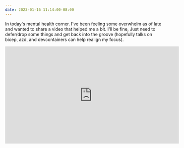 ```yaml
---
date: 2023-01-16 11:14:00-08:00
---
```


In today's mental health corner. I've been feeling some overwhelm as of late and wanted to share a video that helped me a bit. I'll be fine, Just need to defer/drop some things and get back into the groove (hopefully talks on bicep, azd, and devcontainers can help realign my focus).


<iframe width="560" height="315" src="https://www.youtube.com/embed/prMuDIiFyC4" title="YouTube video player" frameborder="0" allow="accelerometer; autoplay; clipboard-write; encrypted-media; gyroscope; picture-in-picture; web-share" allowfullscreen></iframe>